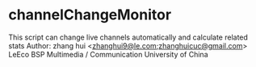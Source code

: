 # channelChangeMonitor

This script can change live channels automatically and calculate related stats
Author:
zhang hui <zhanghui9@le.com;zhanghuicuc@gmail.com>
LeEco BSP Multimedia / Communication University of China
